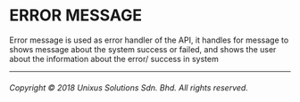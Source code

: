 # ERROR MESSAGE

Error message is used as error handler of the API, it handles for message to shows message about the system success or failed, and shows the user about the information about the error/ success in system

---

###### Copyright © 2018 Unixus Solutions Sdn. Bhd. All rights reserved.




